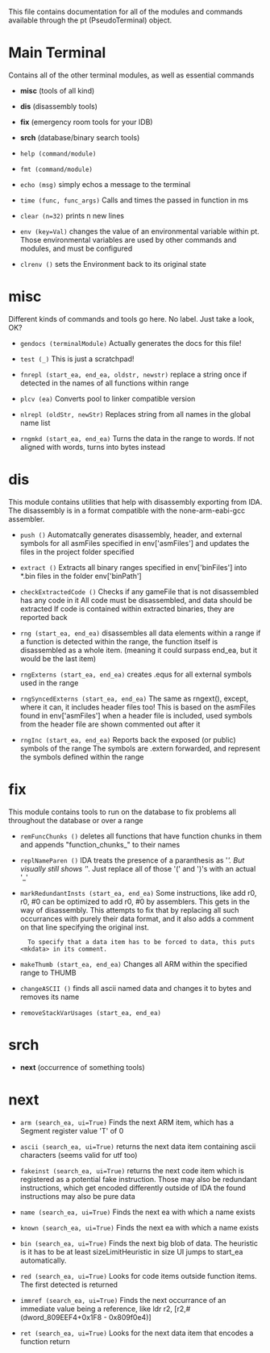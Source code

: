This file contains documentation for all of the modules and commands available through the pt (PseudoTerminal) object.

# Main Terminal
Contains all of the other terminal modules, as well as essential commands
- **misc** (tools of all kind)
- **dis** (disassembly tools)
- **fix** (emergency room tools for your IDB)
- **srch** (database/binary search tools)
- `help (command/module)` 
- `fmt (command/module)` 
- `echo (msg)` simply echos a message to the terminal
        
- `time (func, func_args)` Calls and times the passed in function in ms
        
- `clear (n=32)` prints n new lines
- `env (key=Val)` changes the value of an environmental variable within pt.
        Those environmental variables are used by other commands and modules, and must be configured

        
- `clrenv ()` sets the Environment back to its original state

# misc
Different kinds of commands and tools go here. No label. Just take a look, OK?
- `gendocs (terminalModule)` Actually generates the docs for this file!
        
- `test (_)` This is just a scratchpad!
        
- `fnrepl (start_ea, end_ea, oldstr, newstr)` replace a string once if detected in the names of all functions within range
        
- `plcv (ea)` Converts pool to linker compatible version

        
- `nlrepl (oldStr, newStr)` Replaces string from all names in the global name list
        
- `rngmkd (start_ea, end_ea)` Turns the data in the range to words. If not aligned with words, turns into bytes instead
        

# dis
This module contains utilities that help with disassembly exporting from IDA.
    The disassembly is in a format compatible with the none-arm-eabi-gcc assembler.
- `push ()` Automatcally generates disassembly, header, and external symbols for all asmFiles specified
        in env['asmFiles'] and updates the files in the project folder specified
- `extract ()` Extracts all binary ranges specified in env['binFiles'] into *.bin files in the folder env['binPath']
- `checkExtractedCode ()` Checks if any gameFile that is not disassembled has any code in it
        All code must be disassembled, and data should be extracted
        If code is contained within extracted binaries, they are reported back
        
- `rng (start_ea, end_ea)` disassembles all data elements within a range
        if a function is detected within the range, the function itself is disassembled
        as a whole item. (meaning it could surpass end_ea, but it would be the last item)
        
- `rngExterns (start_ea, end_ea)` creates .equs for all external symbols used in the range
        
- `rngSyncedExterns (start_ea, end_ea)` The same as rngext(), except, where it can, it includes header files too!
        This is based on the asmFiles found in env['asmFiles']
        when a header file is included, used symbols from the header file are shown commented out after it
        
- `rngInc (start_ea, end_ea)` Reports back the exposed (or public) symbols of the range
        The symbols are .extern forwarded, and represent the symbols defined within the range
        

# fix
This module contains tools to run on the database to fix problems all throughout the database
    or over a range
- `remFuncChunks ()` deletes all functions that have function chunks in them
        and appends "function_chunks_" to their names
- `replNameParen ()` IDA treats the presence of a paranthesis as '_'. But visually still shows '_'.
        Just replace all of those '(' and ')'s with an actual '_'
        
- `markRedundantInsts (start_ea, end_ea)` Some instructions, like add r0, r0, #0 can be optimized to add r0, #0 by assemblers.
        This gets in the way of disassembly. This attempts to fix that by replacing all such occurrances with
        purely their data format, and it also adds a comment on that line specifying the original inst.

        To specify that a data item has to be forced to data, this puts <mkdata> in its comment.
        
- `makeThumb (start_ea, end_ea)` Changes all ARM within the specified range to THUMB
        
- `changeASCII ()` finds all ascii named data and changes it to bytes and removes its name
- `removeStackVarUsages (start_ea, end_ea)` 

# srch

- **next** (occurrence of something tools)

# next

- `arm (search_ea, ui=True)` Finds the next ARM item, which has a Segment register value 'T' of 0
        
- `ascii (search_ea, ui=True)` returns the next data item containing ascii characters (seems valid for utf too)
        
- `fakeinst (search_ea, ui=True)` returns the next code item which is registered as a potential fake instruction.
        Those may also be redundant instructions, which get encoded differently outside of IDA
        the found instructions may also be pure data
        
- `name (search_ea, ui=True)` Finds the next ea with which a name exists
        
- `known (search_ea, ui=True)` Finds the next ea with which a name exists
        
- `bin (search_ea, ui=True)` Finds the next big blob of data. The heuristic is it has to be at least sizeLimitHeuristic in size
        UI jumps to start_ea automatically.
        
- `red (search_ea, ui=True)` Looks for code items outside function items. The first detected is returned
        
- `immref (search_ea, ui=True)` Finds the next occurrance of an immediate value being a reference, like
        ldr r2, [r2,#(dword_809EEF4+0x1F8 - 0x809f0e4)]
        
- `ret (search_ea, ui=True)` Looks for the next data item that encodes a function return
